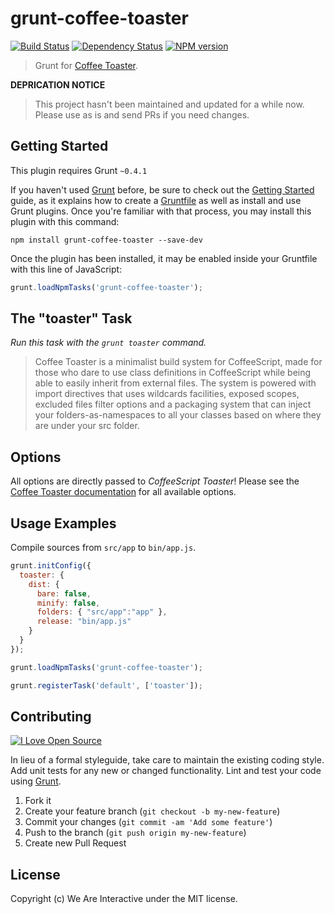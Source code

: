 # grunt-coffee-toaster

[![Build Status](https://travis-ci.org/weareinteractive/grunt-coffee-toaster.png?branch=master)](https://travis-ci.org/weareinteractive/grunt-coffee-toaster)
[![Dependency Status](https://gemnasium.com/weareinteractive/grunt-coffee-toaster.png)](https://gemnasium.com/weareinteractive/grunt-coffee-toaster)
[![NPM version](https://badge.fury.io/js/grunt-coffee-toaster.png)](http://badge.fury.io/js/grunt-coffee-toaster)

> Grunt for [Coffee Toaster](https://github.com/serpentem/coffee-toaster).

**DEPRICATION NOTICE**

> This project hasn't been maintained and updated for a while now. 
> Please use as is and send PRs if you need changes.

## Getting Started

This plugin requires Grunt `~0.4.1`

If you haven't used [Grunt](http://gruntjs.com/) before, be sure to check out the [Getting Started](http://gruntjs.com/getting-started) guide, as it explains how to create a [Gruntfile](http://gruntjs.com/sample-gruntfile) as well as install and use Grunt plugins. Once you're familiar with that process, you may install this plugin with this command:

```shell
npm install grunt-coffee-toaster --save-dev
```

Once the plugin has been installed, it may be enabled inside your Gruntfile with this line of JavaScript:

```js
grunt.loadNpmTasks('grunt-coffee-toaster');
```

## The "toaster" Task

*Run this task with the `grunt toaster` command.*

> Coffee Toaster is a minimalist build system for CoffeeScript, made for those who dare to use class definitions in CoffeeScript while being able to easily inherit from external files. The system is powered with import directives that uses wildcards facilities, exposed scopes, excluded files filter options and a packaging system that can inject your folders-as-namespaces to all your classes based on where they are under your src folder.

## Options

All options are directly passed to *CoffeeScript Toaster*!
Please see the [Coffee Toaster documentation](https://github.com/serpentem/coffee-toaster) for all available options.

## Usage Examples

Compile sources from `src/app` to `bin/app.js`.

```javascript
grunt.initConfig({
  toaster: {
    dist: {
      bare: false,
      minify: false,
      folders: { "src/app":"app" },
      release: "bin/app.js"
    }
  }
});

grunt.loadNpmTasks('grunt-coffee-toaster');

grunt.registerTask('default', ['toaster']);
```

## Contributing
[![I Love Open Source](http://www.iloveopensource.io/images/logo-lightbg.png)](http://www.iloveopensource.io/projects/52ee312487659fce6600004b)

In lieu of a formal styleguide, take care to maintain the existing coding style. Add unit tests for any new or changed functionality. Lint and test your code using [Grunt](http://gruntjs.com/).

1. Fork it
2. Create your feature branch (`git checkout -b my-new-feature`)
3. Commit your changes (`git commit -am 'Add some feature'`)
4. Push to the branch (`git push origin my-new-feature`)
5. Create new Pull Request

## License
Copyright (c) We Are Interactive under the MIT license.

